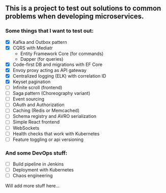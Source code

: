 ## This is a project to test out solutions to common problems when developing microservices.

### Some things that I want to test out:
- [x] Kafka and Outbox pattern
- [x] CQRS with Mediatr
  * Entity Framework Core (for commands)
  * Dapper (for queries)
- [x] Code-first DB and migrations with EF Core
- [x] Envoy proxy acting as API gateway
- [x] Centralized logging (ELK) with correlation ID
- [x] Keyset pagination
- [ ] Infinite scroll (frontend)
- [ ] Saga pattern (Choreography variant)
- [ ] Event sourcing
- [ ] OAuth and Authorization
- [ ] Caching (Redis or Memcached)
- [ ] Schema registry and AVRO serialization
- [ ] Simple React frontend
- [ ] WebSockets
- [ ] Health checks that work with Kubernetes
- [ ] Feature toggling or api versioning

### And some DevOps stuff:
- [ ] Build pipeline in Jenkins
- [ ] Deployment with Kubernetes
- [ ] Chaos engineering

Will add more stuff here...
